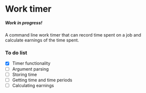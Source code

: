 # Work timer

##### Work in progress!

A command line work timer that can record time spent on a job and calculate earnings of the time spent.


### To do list

 * [x] Timer functionality
 * [ ] Argument parsing
 * [ ] Storing time
 * [ ] Getting time and time periods
 * [ ] Calculating earnings

